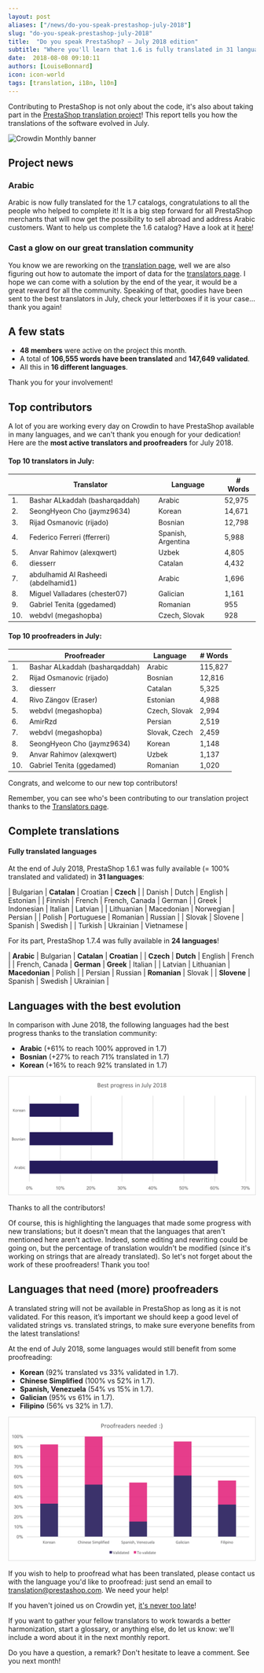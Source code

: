 ```yaml
---
layout: post
aliases: ["/news/do-you-speak-prestashop-july-2018"]
slug: "do-you-speak-prestashop-july-2018"
title:  "Do you speak PrestaShop? – July 2018 edition"
subtitle: "Where you'll learn that 1.6 is fully translated in 31 languages"
date:  2018-08-08 09:10:11
authors: [LouiseBonnard]
icon: icon-world
tags: [translation, i18n, l10n]
---
```


Contributing to PrestaShop is not only about the code, it's also about taking part in the [PrestaShop translation project](https://crowdin.com/project/prestashop-official)! This report tells you how the translations of the software evolved in July.

![Crowdin Monthly banner](/assets/images/2017/04/DYSpeakPS.jpg)

## Project news


### Arabic

Arabic is now fully translated for the 1.7 catalogs, congratulations to all the people who helped to complete it! It is a big step forward for all PrestaShop merchants that will now get the possibility to sell abroad and address Arabic customers. Want to help us complete the 1.6 catalog? Have a look at it [here](https://crowdin.com/project/prestashop-official/ar#)!


### Cast a glow on our great translation community

You know we are reworking on the [translation page](https://www.prestashop.com/en/translations), well we are also figuring out how to automate the import of data for the [translators page](http://translators.prestashop.com). I hope we can come with a solution by the end of the year, it would be a great reward for all the community. Speaking of that, goodies have been sent to the best translators in July, check your letterboxes if it is your case… thank you again!


## A few stats
 
* **48 members** were active on the project this month.
* A total of **106,555 words have been translated** and **147,649 validated**.
* All this in **16 different languages**.
 
Thank you for your involvement!
 
 
## Top contributors
 
A lot of you are working every day on Crowdin to have PrestaShop available in many languages, and we can't thank you enough for your dedication! Here are the **most active translators and proofreaders** for July 2018.
 
#### Top 10 translators in July:
 
| |Translator | Language | # Words
|-|---------- | -------- | ----------------
 1. | Bashar ALkaddah (basharqaddah) | Arabic | 52,975
 2. | SeongHyeon Cho (jaymz9634) | Korean | 14,671
 3. | Rijad Osmanovic (rijado) | Bosnian | 12,798
 4. | Federico Ferreri (fferreri) | Spanish, Argentina | 5,988
 5. | Anvar Rahimov (alexqwert) | Uzbek | 4,805
 6. | diesserr | Catalan | 4,432
 7. | abdulhamid Al Rasheedi (abdelhamid1) | Arabic | 1,696
 8. | Miguel Valladares (chester07) | Galician | 1,161
 9. | Gabriel Tenita (ggedamed) | Romanian | 955
10. | webdvl (megashopba) | Czech, Slovak | 928
 
 
#### Top 10 proofreaders in July:
 
| | Proofreader | Language | # Words
|-| ---------- | -------- | ----------------
 1. | Bashar ALkaddah (basharqaddah) | Arabic | 115,827
 2. | Rijad Osmanovic (rijado) | Bosnian | 12,816
 3. | diesserr | Catalan | 5,325
 4. | Rivo Zängov (Eraser) | Estonian | 4,988
 5. | webdvl (megashopba) | Czech, Slovak | 2,994
 6. | AmirRzd | Persian | 2,519
 7. | webdvl (megashopba) | Slovak, Czech | 2,459
 8. | SeongHyeon Cho (jaymz9634) | Korean | 1,148
 9. | Anvar Rahimov (alexqwert) | Uzbek | 1,137
10. | Gabriel Tenita (ggedamed) | Romanian | 1,020
 
Congrats, and welcome to our new top contributors!
 
Remember, you can see who's been contributing to our translation project thanks to the [Translators page](http://translators.prestashop.com/).
 
 
## Complete translations
 
#### Fully translated languages
 
At the end of July 2018, PrestaShop 1.6.1 was fully available (= 100% translated and validated) in **31 languages**:
 
| Bulgarian | **Catalan** | Croatian | **Czech** |
| Danish | Dutch | English | Estonian | 
| Finnish | French | French, Canada | German | 
| Greek | Indonesian | Italian | Latvian | 
| Lithuanian | Macedonian | Norwegian | Persian | 
| Polish | Portuguese | Romanian | Russian | 
| Slovak | Slovene | Spanish | Swedish | 
| Turkish | Ukrainian | Vietnamese |
 
For its part, PrestaShop 1.7.4 was fully available in **24 languages**!
 
| **Arabic** | Bulgarian | **Catalan** | **Croatian** |
| **Czech** | **Dutch** | English | French |
| French, Canada | **German** | **Greek** | Italian |
| Latvian | Lithuanian | **Macedonian** | Polish |
| Persian | Russian | **Romanian** | Slovak |
| **Slovene** | Spanish | Swedish | Ukrainian |
 
 
## Languages with the best evolution
 
In comparison with June 2018, the following languages had the best progress thanks to the translation community:
 
* **Arabic** (+61% to reach 100% approved in 1.7)
* **Bosnian** (+27% to reach 71% translated in 1.7)
* **Korean** (+16% to reach 92% translated in 1.7)
 
![Best translation progress for July 2018](/assets/images/2018/08/Build-Crowdin-progress-July18.png)
 
Thanks to all the contributors!
 
Of course, this is highlighting the languages that made some progress with new translations; but it doesn't mean that the languages that aren't mentioned here aren't active. Indeed, some editing and rewriting could be going on, but the percentage of translation wouldn't be modified (since it's working on strings that are already translated). So let's not forget about the work of these proofreaders! Thank you too!
 
 
## Languages that need (more) proofreaders
 
A translated string will not be available in PrestaShop as long as it is not validated. For this reason, it’s important we should keep a good level of validated strings vs. translated strings, to make sure everyone benefits from the latest translations!
 
At the end of July 2018, some languages would still benefit from some proofreading:
 
* **Korean** (92% translated vs 33% validated in 1.7).
* **Chinese Simplified** (100% vs 52% in 1.7).
* **Spanish, Venezuela** (54% vs 15% in 1.7).
* **Galician** (95% vs 61% in 1.7).
* **Filipino** (56% vs 32% in 1.7).
 
![Languages that need proofreading](/assets/images/2018/08/Build-Crowdin-proofreading-July18.png)
 
If you wish to help to proofread what has been translated, please contact us with the language you'd like to proofread: just send an email to translation@prestashop.com. We need your help! 
 
If you haven't joined us on Crowdin yet, [it's never too late](https://crowdin.com/project/prestashop-official)!
 
If you want to gather your fellow translators to work towards a better harmonization, start a glossary, or anything else, do let us know: we'll include a word about it in the next monthly report.
 
Do you have a question, a remark? Don't hesitate to leave a comment. See you next month!

